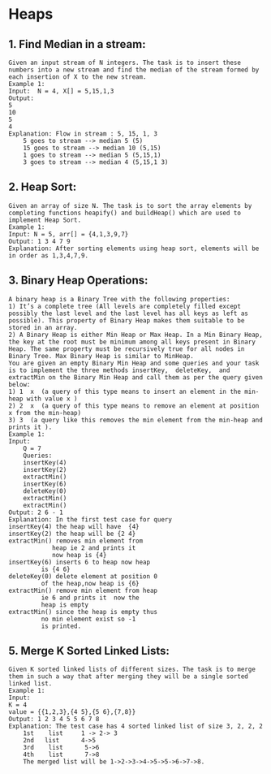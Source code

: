 # Heaps

## 1. Find Median in a stream:
    Given an input stream of N integers. The task is to insert these numbers into a new stream and find the median of the stream formed by each insertion of X to the new stream.
    Example 1:
    Input:  N = 4, X[] = 5,15,1,3
    Output:
    5
    10
    5
    4
    Explanation: Flow in stream : 5, 15, 1, 3 
        5 goes to stream --> median 5 (5) 
        15 goes to stream --> median 10 (5,15) 
        1 goes to stream --> median 5 (5,15,1) 
        3 goes to stream --> median 4 (5,15,1 3) 

## 2. Heap Sort:
    Given an array of size N. The task is to sort the array elements by completing functions heapify() and buildHeap() which are used to implement Heap Sort.
    Example 1:
    Input: N = 5, arr[] = {4,1,3,9,7}
    Output: 1 3 4 7 9
    Explanation: After sorting elements using heap sort, elements will be in order as 1,3,4,7,9.

## 3. Binary Heap Operations:
    A binary heap is a Binary Tree with the following properties:
    1) It’s a complete tree (All levels are completely filled except possibly the last level and the last level has all keys as left as possible). This property of Binary Heap makes them suitable to be stored in an array.
    2) A Binary Heap is either Min Heap or Max Heap. In a Min Binary Heap, the key at the root must be minimum among all keys present in Binary Heap. The same property must be recursively true for all nodes in Binary Tree. Max Binary Heap is similar to MinHeap.
    You are given an empty Binary Min Heap and some queries and your task is to implement the three methods insertKey,  deleteKey,  and extractMin on the Binary Min Heap and call them as per the query given below:
    1) 1  x  (a query of this type means to insert an element in the min-heap with value x )
    2) 2  x  (a query of this type means to remove an element at position x from the min-heap)
    3) 3  (a query like this removes the min element from the min-heap and prints it ).
    Example 1:
    Input:
        Q = 7
        Queries:
        insertKey(4)
        insertKey(2)
        extractMin()
        insertKey(6)
        deleteKey(0)
        extractMin()
        extractMin()
    Output: 2 6 - 1
    Explanation: In the first test case for query 
    insertKey(4) the heap will have  {4}  
    insertKey(2) the heap will be {2 4}
    extractMin() removes min element from 
                heap ie 2 and prints it
                now heap is {4} 
    insertKey(6) inserts 6 to heap now heap
             is {4 6}
    deleteKey(0) delete element at position 0
             of the heap,now heap is {6}
    extractMin() remove min element from heap
             ie 6 and prints it  now the
             heap is empty
    extractMin() since the heap is empty thus
             no min element exist so -1
             is printed.

## 5. Merge K Sorted Linked Lists:
    Given K sorted linked lists of different sizes. The task is to merge them in such a way that after merging they will be a single sorted linked list.
    Example 1:
    Input:
    K = 4
    value = {{1,2,3},{4 5},{5 6},{7,8}}
    Output: 1 2 3 4 5 5 6 7 8
    Explanation: The test case has 4 sorted linked list of size 3, 2, 2, 2
        1st    list     1 -> 2-> 3
        2nd   list      4->5
        3rd    list      5->6
        4th    list      7->8
        The merged list will be 1->2->3->4->5->5->6->7->8.
